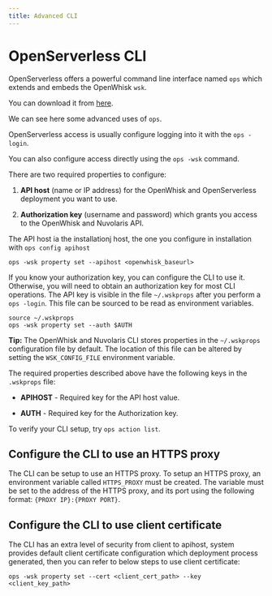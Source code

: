 ```yaml
---
title: Advanced CLI
---
```

# OpenServerless CLI

OpenServerless offers a powerful command line interface named `ops` which
extends and embeds the OpenWhisk `wsk`.

You can download it from [here](#installation:download.adoc).

We can see here some advanced uses of `ops`.

OpenServerless access is usually configure logging into it with the
`ops -login`.

You can also configure access directly using the `ops -wsk` command.

There are two required properties to configure:

1. **API host** (name or IP address) for the OpenWhisk and OpenServerless
    deployment you want to use.

2. **Authorization key** (username and password) which grants you
    access to the OpenWhisk and Nuvolaris API.

The API host ia the installationj host, the one you configure in
installation with `ops config apihost`

    ops -wsk property set --apihost <openwhisk_baseurl>

If you know your authorization key, you can configure the CLI to use it.
Otherwise, you will need to obtain an authorization key for most CLI
operations. The API key is visible in the file `~/.wskprops` after you
perform a `ops -login`. This file can be sourced to be read as
environment variables.

    source ~/.wskprops
    ops -wsk property set --auth $AUTH

**Tip:** The OpenWhisk and Nuvolaris CLI stores properties in the
`~/.wskprops` configuration file by default. The location of this file
can be altered by setting the `WSK_CONFIG_FILE` environment variable.

The required properties described above have the following keys in the
`.wskprops` file:

- **APIHOST** - Required key for the API host value.

- **AUTH** - Required key for the Authorization key.

To verify your CLI setup, try `ops action list`.

## Configure the CLI to use an HTTPS proxy

The CLI can be setup to use an HTTPS proxy. To setup an HTTPS proxy, an
environment variable called `HTTPS_PROXY` must be created. The variable
must be set to the address of the HTTPS proxy, and its port using the
following format: `{PROXY IP}:{PROXY PORT}`.

## Configure the CLI to use client certificate

The CLI has an extra level of security from client to apihost, system
provides default client certificate configuration which deployment
process generated, then you can refer to below steps to use client
certificate:

    ops -wsk property set --cert <client_cert_path> --key <client_key_path>
